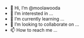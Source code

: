 - 👋 Hi, I’m @moolawooda
- 👀 I’m interested in ...
- 🌱 I’m currently learning ...
- 💞️ I’m looking to collaborate on ...
- 📫 How to reach me ...

<!---
moolawooda/moolawooda is a ✨ special ✨ repository because its `README.md` (this file) appears on your GitHub profile.
You can click the Preview link to take a look at your changes.
--->
